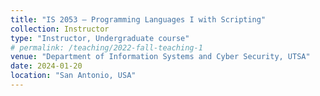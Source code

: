 ```yaml
---
title: "IS 2053 — Programming Languages I with Scripting"
collection: Instructor 
type: "Instructor, Undergraduate course"
# permalink: /teaching/2022-fall-teaching-1
venue: "Department of Information Systems and Cyber Security, UTSA"
date: 2024-01-20
location: "San Antonio, USA"
---
```


